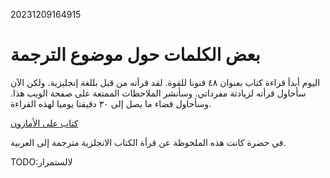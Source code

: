 20231209164915

# بعض الكلمات حول موضوع الترجمة

اليوم أبدأ قراءة كتاب بعنوان ٤٨ قنونا للقوة. لقد قرأته من قبل بللغة إنجليزية.
ولكن الآن سأحاول قرأته لزيادتة مفرداتي. وسأنشر الملاحظات الممتعة على صفحة الويب
هذا. وسأحاول قضاء ما يصل إلى ٣٠ دقيقتا يوميا لهذه القراءة.

[كتاب على الأمازون](https://amzn.eu/d/7U1Xy3o)

في حضرة كانت هذه الملخوظة عن قرأة الكتاب الانجلزية مترجمة إلى العربية. 

TODO:لالستمرار
